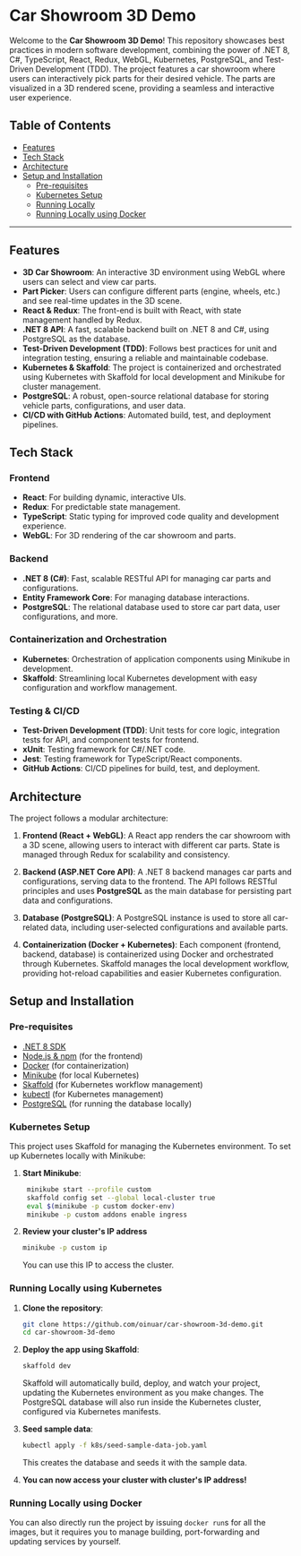 # Car Showroom 3D Demo

Welcome to the **Car Showroom 3D Demo**! This repository showcases best practices in modern software development, combining the power of .NET 8, C#, TypeScript, React, Redux, WebGL, Kubernetes, PostgreSQL, and Test-Driven Development (TDD). The project features a car showroom where users can interactively pick parts for their desired vehicle. The parts are visualized in a 3D rendered scene, providing a seamless and interactive user experience.

## Table of Contents

- [Features](#features)
- [Tech Stack](#tech-stack)
- [Architecture](#architecture)
- [Setup and Installation](#setup-and-installation)
  - [Pre-requisites](#pre-requisites)
  - [Kubernetes Setup](#kubernetes-setup)
  - [Running Locally](#running-locally)
  - [Running Locally using Docker](#running-locally-using-docker)

---

## Features

- **3D Car Showroom**: An interactive 3D environment using WebGL where users can select and view car parts.
- **Part Picker**: Users can configure different parts (engine, wheels, etc.) and see real-time updates in the 3D scene.
- **React & Redux**: The front-end is built with React, with state management handled by Redux.
- **.NET 8 API**: A fast, scalable backend built on .NET 8 and C#, using PostgreSQL as the database.
- **Test-Driven Development (TDD)**: Follows best practices for unit and integration testing, ensuring a reliable and maintainable codebase.
- **Kubernetes & Skaffold**: The project is containerized and orchestrated using Kubernetes with Skaffold for local development and Minikube for cluster management.
- **PostgreSQL**: A robust, open-source relational database for storing vehicle parts, configurations, and user data.
- **CI/CD with GitHub Actions**: Automated build, test, and deployment pipelines.


## Tech Stack

### Frontend
- **React**: For building dynamic, interactive UIs.
- **Redux**: For predictable state management.
- **TypeScript**: Static typing for improved code quality and development experience.
- **WebGL**: For 3D rendering of the car showroom and parts.

### Backend
- **.NET 8 (C#)**: Fast, scalable RESTful API for managing car parts and configurations.
- **Entity Framework Core**: For managing database interactions.
- **PostgreSQL**: The relational database used to store car part data, user configurations, and more.

### Containerization and Orchestration
- **Kubernetes**: Orchestration of application components using Minikube in development.
- **Skaffold**: Streamlining local Kubernetes development with easy configuration and workflow management.

### Testing & CI/CD
- **Test-Driven Development (TDD)**: Unit tests for core logic, integration tests for API, and component tests for frontend.
- **xUnit**: Testing framework for C#/.NET code.
- **Jest**: Testing framework for TypeScript/React components.
- **GitHub Actions**: CI/CD pipelines for build, test, and deployment.


## Architecture

The project follows a modular architecture:

1. **Frontend (React + WebGL)**: A React app renders the car showroom with a 3D scene, allowing users to interact with different car parts. State is managed through Redux for scalability and consistency.
   
2. **Backend (ASP.NET Core API)**: A .NET 8 backend manages car parts and configurations, serving data to the frontend. The API follows RESTful principles and uses **PostgreSQL** as the main database for persisting part data and configurations.

3. **Database (PostgreSQL)**: A PostgreSQL instance is used to store all car-related data, including user-selected configurations and available parts.

4. **Containerization (Docker + Kubernetes)**: Each component (frontend, backend, database) is containerized using Docker and orchestrated through Kubernetes. Skaffold manages the local development workflow, providing hot-reload capabilities and easier Kubernetes configuration.


## Setup and Installation

### Pre-requisites

- [.NET 8 SDK](https://dotnet.microsoft.com/download/dotnet/8.0)
- [Node.js & npm](https://nodejs.org/en/) (for the frontend)
- [Docker](https://www.docker.com/) (for containerization)
- [Minikube](https://minikube.sigs.k8s.io/docs/start/) (for local Kubernetes)
- [Skaffold](https://skaffold.dev/) (for Kubernetes workflow management)
- [kubectl](https://kubernetes.io/docs/tasks/tools/install-kubectl/) (for Kubernetes management)
- [PostgreSQL](https://www.postgresql.org/download/) (for running the database locally)


### Kubernetes Setup

This project uses Skaffold for managing the Kubernetes environment. To set up Kubernetes locally with Minikube:

1. **Start Minikube**:
   ```bash
    minikube start --profile custom
    skaffold config set --global local-cluster true
    eval $(minikube -p custom docker-env)
    minikube -p custom addons enable ingress
   ```

2. **Review your cluster's IP address**
   ```bash
   minikube -p custom ip
   ```

   You can use this IP to access the cluster.


### Running Locally using Kubernetes

1. **Clone the repository**:
   ```bash
   git clone https://github.com/oinuar/car-showroom-3d-demo.git
   cd car-showroom-3d-demo
   ```

2. **Deploy the app using Skaffold**:
   ```bash
   skaffold dev
   ```

   Skaffold will automatically build, deploy, and watch your project, updating the Kubernetes environment as you make changes. The PostgreSQL database will also run inside the Kubernetes cluster, configured via Kubernetes manifests.

3. **Seed sample data**:
    ```bash
    kubectl apply -f k8s/seed-sample-data-job.yaml
    ```

   This creates the database and seeds it with the sample data.

4. **You can now access your cluster with cluster's IP address!**


### Running Locally using Docker

You can also directly run the project by issuing `docker run`s for all the images, but it requires you to manage building, port-forwarding and updating services by yourself.
